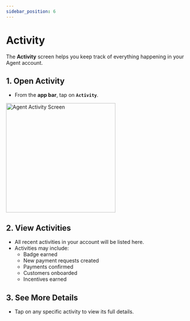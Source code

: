 ```yaml
---
sidebar_position: 6
---
```

# Activity

The **Activity** screen helps you keep track of everything happening in your Agent account.  


## 1. Open Activity
- From the **app bar**, tap on **`Activity`**.  

<img src="/agent/007.png" alt="Agent Activity Screen" width="300"/> 
<!-- <img src="/agent/activity.png" alt="Activity Screen" width="300"/>   -->


## 2. View Activities
- All recent activities in your account will be listed here.  
- Activities may include:  
  - Badge earned  
  - New payment requests created  
  - Payments confirmed  
  - Customers onboarded  
  - Incentives earned  


## 3. See More Details
- Tap on any specific activity to view its full details.  
